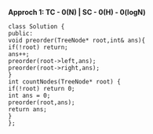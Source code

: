 **Approch 1: TC - 0(N)  | SC - 0(H) - 0(logN)**
​
```
class Solution {
public:
void preorder(TreeNode* root,int& ans){
if(!root) return;
ans++;
preorder(root->left,ans);
preorder(root->right,ans);
}
int countNodes(TreeNode* root) {
if(!root) return 0;
int ans = 0;
preorder(root,ans);
return ans;
}
};
```